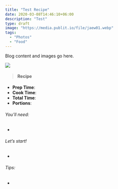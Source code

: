 ```yaml
---
title: "Test Recipe"
date: 2020-03-08T14:46:10+06:00
description: "Test"
type: draft
image: "https://media.publit.io/file/jaew01.webp"
tags:
  - "Photos"
  - "Food"
---
```


Blog content and images go here.

![](https://media.publit.io/file/jaew02.webp)

>####  Recipe

- **Prep Time**:
- **Cook Time**:
- **Total Time**:
- **Portions**:

###### You’ll need:
-
###### Let’s start!
-
###### Tips:
-

